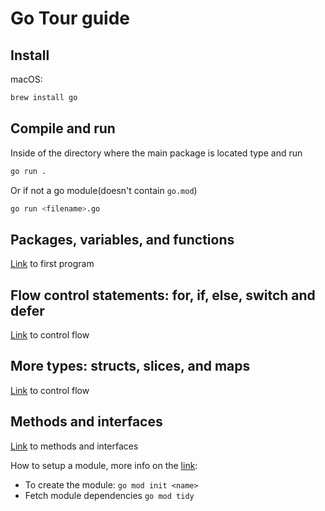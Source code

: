 # Go Tour guide

## Install

macOS:

```bash
brew install go
```

## Compile and run

Inside of the directory where the main package is located type and run

```bash
go run .
```

Or if not a go module(doesn't contain `go.mod`)

```bash
go run <filename>.go
```

## Packages, variables, and functions

[Link](./0.packages-vars-functions/packagesVarsFunctions.go) to first program

## Flow control statements: for, if, else, switch and defer

[Link](./1.control-flow-statements/controlFlow.go) to control flow

## More types: structs, slices, and maps

[Link](./2.types-structs-slices-maps/types.go) to control flow

## Methods and interfaces

[Link](./3.methods-interfaces/methodsAndInterfaces.go) to methods and interfaces

How to setup a module, more info on the [link](https://go.dev/doc/tutorial/getting-started):

* To create the module: `go mod init <name>`
* Fetch module dependencies `go mod tidy`
